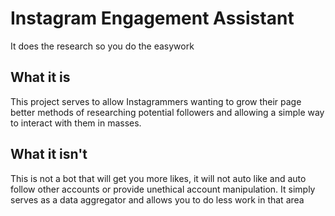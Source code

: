 # Instagram Engagement Assistant
It does the research so you do the easywork

## What it is
This project serves to allow Instagrammers wanting to grow their page better methods of researching potential followers and allowing a simple way to interact with them in masses.

## What it isn't
This is not a bot that will get you more likes, it will not auto like and auto follow other accounts or provide unethical account manipulation. It simply serves as a data aggregator and allows you to do less work in that area
